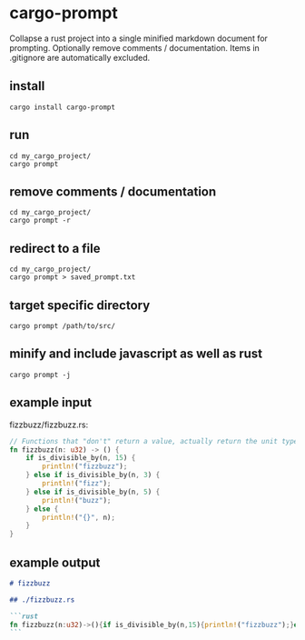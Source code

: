 # cargo-prompt
Collapse a rust project into a single minified markdown document for prompting.  Optionally remove comments / documentation.  Items in .gitignore are automatically excluded.

## install

```shell
cargo install cargo-prompt
```

## run

```shell
cd my_cargo_project/
cargo prompt
```

## remove comments / documentation

```shell
cd my_cargo_project/
cargo prompt -r
```

## redirect to a file

```shell
cd my_cargo_project/
cargo prompt > saved_prompt.txt
```

## target specific directory

```shell
cargo prompt /path/to/src/
```

## minify and include javascript as well as rust

```shell
cargo prompt -j
```

## example input
fizzbuzz/fizzbuzz.rs:
```rust
// Functions that "don't" return a value, actually return the unit type `()`
fn fizzbuzz(n: u32) -> () {
    if is_divisible_by(n, 15) {
        println!("fizzbuzz");
    } else if is_divisible_by(n, 3) {
        println!("fizz");
    } else if is_divisible_by(n, 5) {
        println!("buzz");
    } else {
        println!("{}", n);
    }
}
```

## example output
````markdown
# fizzbuzz

## ./fizzbuzz.rs

```rust
fn fizzbuzz(n:u32)->(){if is_divisible_by(n,15){println!("fizzbuzz");}else if is_divisible_by(n,3){println!("fizz");}else if is_divisible_by(n,5){println!("buzz");}else{println!("{}",n);}}
```
````
